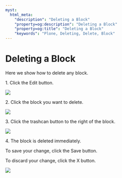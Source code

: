 ```yaml
---
myst:
  html_meta:
    "description": "Deleting a Block"
    "property=og:description": "Deleting a Block"
    "property=og:title": "Deleting a Block"
    "keywords": "Plone, Deleting, Delete, Block"
---
```


# Deleting a Block

Here we show how to delete any block.

[//]: # (# Delete a Block)
[//]: # (#### [Made by T. Kim Nguyen with Scribe]&#40;https://scribehow.com/shared/Delete_a_Block__0MpwMF0PSwigyjj3k7FjMA&#41;)
[//]: # (This shows how to delete a block.)

1\. Click the Edit button.

![](https://ajeuwbhvhr.cloudimg.io/colony-recorder.s3.amazonaws.com/files/2024-11-23/dbd47ab6-ca17-4d77-a969-173c456a1b5f/ascreenshot.jpeg?tl_px=0,0&br_px=1719,961&force_format=jpeg&q=100&width=1120.0&wat=1&wat_opacity=0.7&wat_gravity=northwest&wat_url=https://colony-recorder.s3.us-west-1.amazonaws.com/images/watermarks/FB923C_standard.png&wat_pad=9,18)


2\. Click the block you want to delete.

![](https://ajeuwbhvhr.cloudimg.io/colony-recorder.s3.amazonaws.com/files/2024-11-23/9db9a9a3-a649-4c14-8ec3-256836888128/ascreenshot.jpeg?tl_px=604,63&br_px=2324,1024&force_format=jpeg&q=100&width=1120.0&wat=1&wat_opacity=0.7&wat_gravity=northwest&wat_url=https://colony-recorder.s3.us-west-1.amazonaws.com/images/watermarks/FB923C_standard.png&wat_pad=524,277)


3\. Click the trashcan button to the right of the block.

![](https://ajeuwbhvhr.cloudimg.io/colony-recorder.s3.amazonaws.com/files/2024-11-23/45310554-e23a-46b0-9ca1-cee6307313c8/ascreenshot.jpeg?tl_px=1090,95&br_px=2810,1056&force_format=jpeg&q=100&width=1120.0&wat=1&wat_opacity=0.7&wat_gravity=northwest&wat_url=https://colony-recorder.s3.us-west-1.amazonaws.com/images/watermarks/FB923C_standard.png&wat_pad=556,277)


4\. The block is deleted immediately.

To save your change, click the Save button.

To discard your change, click the X button.

![](https://ajeuwbhvhr.cloudimg.io/colony-recorder.s3.amazonaws.com/files/2024-11-23/95324e81-faef-4a12-b924-8c9bdac94763/ascreenshot.jpeg?tl_px=0,0&br_px=1719,961&force_format=jpeg&q=100&width=1120.0&wat=1&wat_opacity=0.7&wat_gravity=northwest&wat_url=https://colony-recorder.s3.us-west-1.amazonaws.com/images/watermarks/FB923C_standard.png&wat_pad=9,14)

[//]: # (#### [Made with Scribe]&#40;https://scribehow.com/shared/Delete_a_Block__0MpwMF0PSwigyjj3k7FjMA&#41;)



